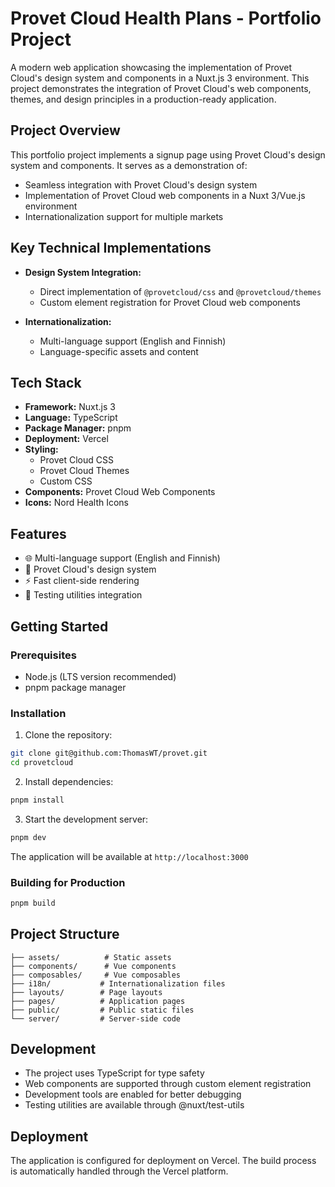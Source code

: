 # Provet Cloud Health Plans - Portfolio Project

A modern web application showcasing the implementation of Provet Cloud's design system and components in a Nuxt.js 3 environment. This project demonstrates the integration of Provet Cloud's web components, themes, and design principles in a production-ready application.

## Project Overview

This portfolio project implements a signup page using Provet Cloud's design system and components. It serves as a demonstration of:

- Seamless integration with Provet Cloud's design system
- Implementation of Provet Cloud web components in a Nuxt 3/Vue.js environment
- Internationalization support for multiple markets

## Key Technical Implementations

- **Design System Integration:**
  - Direct implementation of `@provetcloud/css` and `@provetcloud/themes`
  - Custom element registration for Provet Cloud web components

- **Internationalization:**
  - Multi-language support (English and Finnish)
  - Language-specific assets and content

## Tech Stack

- **Framework:** Nuxt.js 3
- **Language:** TypeScript
- **Package Manager:** pnpm
- **Deployment:** Vercel
- **Styling:** 
  - Provet Cloud CSS
  - Provet Cloud Themes
  - Custom CSS
- **Components:** Provet Cloud Web Components
- **Icons:** Nord Health Icons

## Features

- 🌐 Multi-language support (English and Finnish)
- 🎨 Provet Cloud's design system
- ⚡ Fast client-side rendering
- 🧪 Testing utilities integration

## Getting Started

### Prerequisites

- Node.js (LTS version recommended)
- pnpm package manager

### Installation

1. Clone the repository:
```bash
git clone git@github.com:ThomasWT/provet.git
cd provetcloud
```

2. Install dependencies:
```bash
pnpm install
```

3. Start the development server:
```bash
pnpm dev
```

The application will be available at `http://localhost:3000`

### Building for Production

```bash
pnpm build
```

## Project Structure

```
├── assets/          # Static assets
├── components/      # Vue components
├── composables/     # Vue composables
├── i18n/           # Internationalization files
├── layouts/        # Page layouts
├── pages/          # Application pages
├── public/         # Public static files
└── server/         # Server-side code
```

## Development

- The project uses TypeScript for type safety
- Web components are supported through custom element registration
- Development tools are enabled for better debugging
- Testing utilities are available through @nuxt/test-utils

## Deployment

The application is configured for deployment on Vercel. The build process is automatically handled through the Vercel platform.
